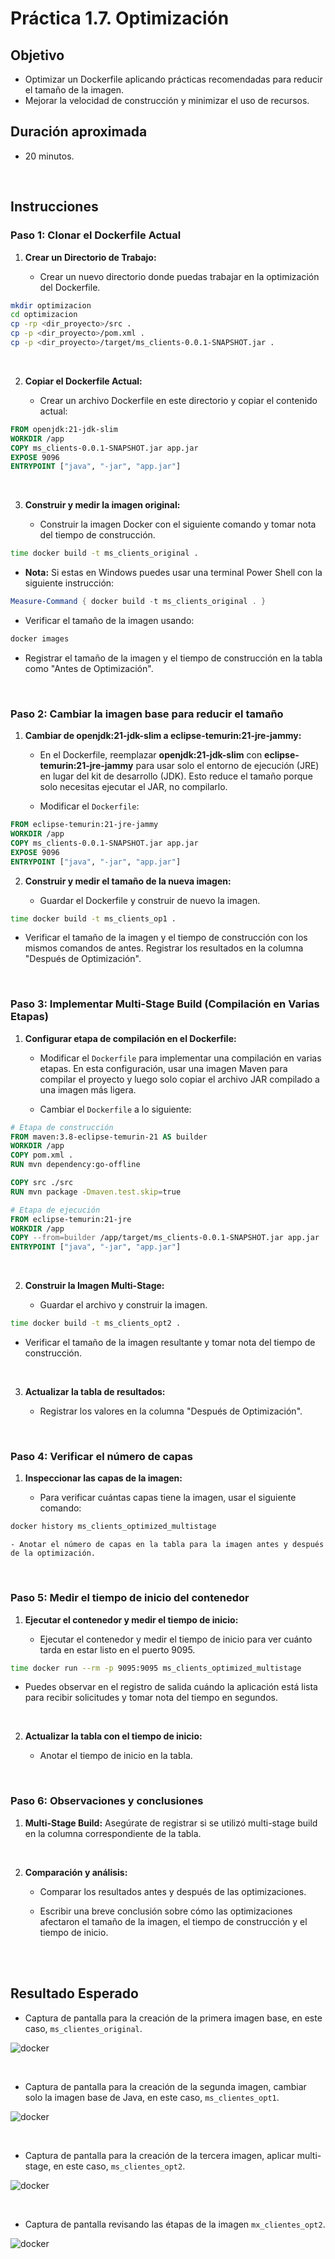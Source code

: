 # Práctica 1.7. Optimización

## Objetivo
- Optimizar un Dockerfile aplicando prácticas recomendadas para reducir el tamaño de la imagen.
- Mejorar la velocidad de construcción y minimizar el uso de recursos.


## Duración aproximada
- 20 minutos.

<br/>

## Instrucciones

### Paso 1: Clonar el Dockerfile Actual

1. **Crear un Directorio de Trabajo:**

    - Crear un nuevo directorio donde puedas trabajar en la optimización del Dockerfile.

```bash
mkdir optimizacion
cd optimizacion
cp -rp <dir_proyecto>/src .
cp -p <dir_proyecto>/pom.xml .
cp -p <dir_proyecto>/target/ms_clients-0.0.1-SNAPSHOT.jar .
```

<br/>


2. **Copiar el Dockerfile Actual:**

    - Crear un archivo Dockerfile en este directorio y copiar el contenido actual:

```dockerfile
FROM openjdk:21-jdk-slim
WORKDIR /app
COPY ms_clients-0.0.1-SNAPSHOT.jar app.jar
EXPOSE 9096
ENTRYPOINT ["java", "-jar", "app.jar"]

```

<br/>


3. **Construir y medir la imagen original:**

    - Construir la imagen Docker con el siguiente comando y tomar nota del tiempo de construcción.
      
```bash
time docker build -t ms_clients_original .
```

- **Nota:** Si estas en Windows puedes usar una terminal Power Shell con la siguiente instrucción:

```PowerShell
Measure-Command { docker build -t ms_clients_original . }

```


- Verificar el tamaño de la imagen usando:

```bash
docker images  
```

- Registrar el tamaño de la imagen y el tiempo de construcción en la tabla como "Antes de Optimización".


<br/>

### Paso 2: Cambiar la imagen base para reducir el tamaño


1. **Cambiar de openjdk:21-jdk-slim a eclipse-temurin:21-jre-jammy:**

    - En el Dockerfile, reemplazar **openjdk:21-jdk-slim** con **eclipse-temurin:21-jre-jammy** para usar solo el entorno de ejecución (JRE) en lugar del kit de desarrollo (JDK). Esto reduce el tamaño porque solo necesitas ejecutar el JAR, no compilarlo.

    - Modificar el `Dockerfile`:

```dockerfile
FROM eclipse-temurin:21-jre-jammy
WORKDIR /app
COPY ms_clients-0.0.1-SNAPSHOT.jar app.jar
EXPOSE 9096
ENTRYPOINT ["java", "-jar", "app.jar"]
```

2. **Construir y medir el tamaño de la nueva imagen:**

    - Guardar el Dockerfile y construir de nuevo la imagen.

```bash
time docker build -t ms_clients_op1 .
```

- Verificar el tamaño de la imagen y el tiempo de construcción con los mismos comandos de antes. Registrar los resultados en la columna "Después de Optimización".


<br/>

### Paso 3: Implementar Multi-Stage Build (Compilación en Varias Etapas)

1. **Configurar etapa de compilación en el Dockerfile:**

    - Modificar el `Dockerfile` para implementar una compilación en varias etapas. En esta configuración, usar una imagen Maven para compilar el proyecto y luego solo copiar el archivo JAR compilado a una imagen más ligera.

    - Cambiar el `Dockerfile` a lo siguiente:

```dockerfile
# Etapa de construcción
FROM maven:3.8-eclipse-temurin-21 AS builder
WORKDIR /app
COPY pom.xml .
RUN mvn dependency:go-offline

COPY src ./src
RUN mvn package -Dmaven.test.skip=true

# Etapa de ejecución
FROM eclipse-temurin:21-jre
WORKDIR /app
COPY --from=builder /app/target/ms_clients-0.0.1-SNAPSHOT.jar app.jar
ENTRYPOINT ["java", "-jar", "app.jar"]

```


<br/>


2. **Construir la Imagen Multi-Stage:**

    - Guardar el archivo y construir la imagen.

```bash
time docker build -t ms_clients_opt2 .
```

- Verificar el tamaño de la imagen resultante y tomar nota del tiempo de construcción.


<br/>


3. **Actualizar la tabla de resultados:**

    - Registrar los valores en la columna "Después de Optimización".


<br/>

### Paso 4: Verificar el número de capas

1. **Inspeccionar las capas de la imagen:**

    - Para verificar cuántas capas tiene la imagen, usar el siguiente comando:

```bash
docker history ms_clients_optimized_multistage
```

    - Anotar el número de capas en la tabla para la imagen antes y después de la optimización.



<br/>

### Paso 5: Medir el tiempo de inicio del contenedor

1. **Ejecutar el contenedor y medir el tiempo de inicio:**

    - Ejecutar el contenedor y medir el tiempo de inicio para ver cuánto tarda en estar listo en el puerto 9095.

```bash
time docker run --rm -p 9095:9095 ms_clients_optimized_multistage
```

- Puedes observar en el registro de salida cuándo la aplicación está lista para recibir solicitudes y tomar nota del tiempo en segundos.

<br/>


2. **Actualizar la tabla con el tiempo de inicio:**

    - Anotar el tiempo de inicio en la tabla.


<br/>

### Paso 6: Observaciones y conclusiones

1. **Multi-Stage Build:** Asegúrate de registrar si se utilizó multi-stage build en la columna correspondiente de la tabla.


<br/>


2. **Comparación y análisis:**

    - Comparar los resultados antes y después de las optimizaciones.

    - Escribir una breve conclusión sobre cómo las optimizaciones afectaron el tamaño de la imagen, el tiempo de construcción y el tiempo de inicio.


<br/><br/>

## Resultado Esperado

- Captura de pantalla para la creación de la primera imagen base, en este caso, `ms_clientes_original`.

![docker ](../images/u1_7_1.png)

<br/>

- Captura de pantalla para la creación de la segunda imagen, cambiar solo la imagen base de Java, en este caso, `ms_clientes_opt1`.

![docker ](../images/u1_7_2.png)

<br/>

- Captura de pantalla para la creación de la tercera imagen, aplicar multi-stage, en este caso, `ms_clientes_opt2`.

![docker ](../images/u1_7_3.png)

<br/>

- Captura de pantalla revisando las étapas de la imagen `mx_clientes_opt2`.

![docker ](../images/u1_7_4.png)
